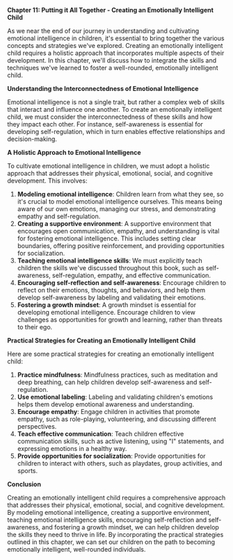<p><strong>Chapter 11: Putting it All Together - Creating an Emotionally Intelligent Child</strong></p>

<p>As we near the end of our journey in understanding and cultivating emotional intelligence in children, it's essential to bring together the various concepts and strategies we've explored. Creating an emotionally intelligent child requires a holistic approach that incorporates multiple aspects of their development. In this chapter, we'll discuss how to integrate the skills and techniques we've learned to foster a well-rounded, emotionally intelligent child.</p>

<p><strong>Understanding the Interconnectedness of Emotional Intelligence</strong></p>

<p>Emotional intelligence is not a single trait, but rather a complex web of skills that interact and influence one another. To create an emotionally intelligent child, we must consider the interconnectedness of these skills and how they impact each other. For instance, self-awareness is essential for developing self-regulation, which in turn enables effective relationships and decision-making.</p>

<p><strong>A Holistic Approach to Emotional Intelligence</strong></p>

<p>To cultivate emotional intelligence in children, we must adopt a holistic approach that addresses their physical, emotional, social, and cognitive development. This involves:</p>

<ol>
<li><strong>Modeling emotional intelligence</strong>: Children learn from what they see, so it's crucial to model emotional intelligence ourselves. This means being aware of our own emotions, managing our stress, and demonstrating empathy and self-regulation.</li>
<li><strong>Creating a supportive environment</strong>: A supportive environment that encourages open communication, empathy, and understanding is vital for fostering emotional intelligence. This includes setting clear boundaries, offering positive reinforcement, and providing opportunities for socialization.</li>
<li><strong>Teaching emotional intelligence skills</strong>: We must explicitly teach children the skills we've discussed throughout this book, such as self-awareness, self-regulation, empathy, and effective communication.</li>
<li><strong>Encouraging self-reflection and self-awareness</strong>: Encourage children to reflect on their emotions, thoughts, and behaviors, and help them develop self-awareness by labeling and validating their emotions.</li>
<li><strong>Fostering a growth mindset</strong>: A growth mindset is essential for developing emotional intelligence. Encourage children to view challenges as opportunities for growth and learning, rather than threats to their ego.</li>
</ol>

<p><strong>Practical Strategies for Creating an Emotionally Intelligent Child</strong></p>

<p>Here are some practical strategies for creating an emotionally intelligent child:</p>

<ol>
<li><strong>Practice mindfulness</strong>: Mindfulness practices, such as meditation and deep breathing, can help children develop self-awareness and self-regulation.</li>
<li><strong>Use emotional labeling</strong>: Labeling and validating children's emotions helps them develop emotional awareness and understanding.</li>
<li><strong>Encourage empathy</strong>: Engage children in activities that promote empathy, such as role-playing, volunteering, and discussing different perspectives.</li>
<li><strong>Teach effective communication</strong>: Teach children effective communication skills, such as active listening, using "I" statements, and expressing emotions in a healthy way.</li>
<li><strong>Provide opportunities for socialization</strong>: Provide opportunities for children to interact with others, such as playdates, group activities, and sports.</li>
</ol>

<p><strong>Conclusion</strong></p>

<p>Creating an emotionally intelligent child requires a comprehensive approach that addresses their physical, emotional, social, and cognitive development. By modeling emotional intelligence, creating a supportive environment, teaching emotional intelligence skills, encouraging self-reflection and self-awareness, and fostering a growth mindset, we can help children develop the skills they need to thrive in life. By incorporating the practical strategies outlined in this chapter, we can set our children on the path to becoming emotionally intelligent, well-rounded individuals.</p>

